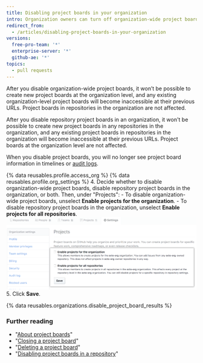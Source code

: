 ```yaml
---
title: Disabling project boards in your organization
intro: Organization owners can turn off organization-wide project boards and repository project boards in an organization.
redirect_from:
  - /articles/disabling-project-boards-in-your-organization
versions:
  free-pro-team: '*'
  enterprise-server: '*'
  github-ae: '*'
topics:
  - pull requests
---
```

After you disable organization-wide project boards, it won’t be possible to create new project boards at the organization level, and any existing organization-level project boards will become inaccessible at their previous URLs. Project boards in repositories in the organization are not affected.

After you disable repository project boards in an organization, it won't be possible to create new project boards in any repositories in the organization, and any existing project boards in repositories in the organization will become inaccessible at their previous URLs. Project boards at the organization level are not affected.

When you disable project boards, you will no longer see project board information in timelines or [audit logs](/articles/reviewing-the-audit-log-for-your-organization/).


{% data reusables.profile.access_org %}
{% data reusables.profile.org_settings %}
4. Decide whether to disable organization-wide project boards, disable repository project boards in the organization, or both. Then, under "Projects":
    - To disable organization-wide project boards, unselect **Enable projects for the organization**.
    - To disable repository project boards in the organization, unselect **Enable projects for all repositories**.
  ![Checkboxes to disable projects for an organization or for all of an organization's repositories](/assets/images/help/projects/disable-org-projects-checkbox.png)
5. Click **Save**.

{% data reusables.organizations.disable_project_board_results %}

### Further reading

- "[About project boards](/articles/about-project-boards)"
- "[Closing a project board](/articles/closing-a-project-board)"
- "[Deleting a project board](/articles/deleting-a-project-board)"
- "[Disabling project boards in a repository](/articles/disabling-project-boards-in-a-repository)"

